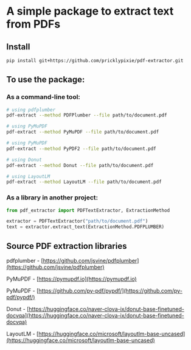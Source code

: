 # A simple package to extract text from PDFs

## Install

```bash
pip install git+https://github.com/pricklypixie/pdf-extractor.git
```

## To use the package:

### As a command-line tool:

```bash
# using pdfplumber
pdf-extract --method PDFPlumber --file path/to/document.pdf

# using PyMuPDF
pdf-extract --method PyMuPDF --file path/to/document.pdf

# using PyMuPDF
pdf-extract --method PyPDF2 --file path/to/document.pdf

# using Donut
pdf-extract --method Donut --file path/to/document.pdf

# using LayoutLM
pdf-extract --method LayoutLM --file path/to/document.pdf
```

### As a library in another project:

```python
from pdf_extractor import PDFTextExtractor, ExtractionMethod

extractor = PDFTextExtractor("path/to/document.pdf")
text = extractor.extract_text(ExtractionMethod.PDFPLUMBER)
```


## Source PDF extraction libraries

pdfplumber - [https://github.com/jsvine/pdfplumber](https://github.com/jsvine/pdfplumber)

PyMuPDF - [https://pymupdf.io](https://pymupdf.io)

PyMuPDF - [https://github.com/py-pdf/pypdf/](https://github.com/py-pdf/pypdf/)

Donut - [https://huggingface.co/naver-clova-ix/donut-base-finetuned-docvqa](https://huggingface.co/naver-clova-ix/donut-base-finetuned-docvqa)

LayoutLM - [https://huggingface.co/microsoft/layoutlm-base-uncased](https://huggingface.co/microsoft/layoutlm-base-uncased)